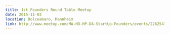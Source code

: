 ```yaml
---
title: 1st Founders Round Table Meetup
date: 2015-11-03
location: Dolceamaro, Mannheim
link: http://www.meetup.com/MA-HD-HP-DA-StartUp-Founders/events/226254746/
---
```

